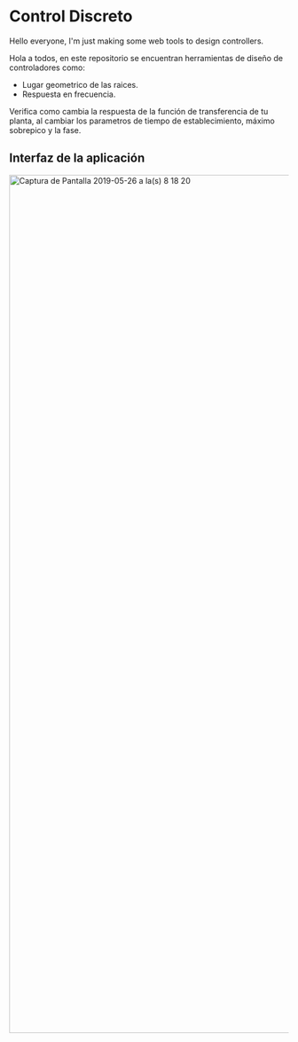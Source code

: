 # Control Discreto

Hello everyone, I'm just making some web tools to design controllers.

Hola a todos, en este repositorio se encuentran herramientas de diseño de controladores como:
  * Lugar geometrico de las raices.
  * Respuesta en frecuencia.
 
 Verifica como cambia la respuesta de la función de transferencia de tu planta, al cambiar los parametros de tiempo de establecimiento, máximo sobrepico y la fase.
  
## Interfaz de la aplicación
<img width="1547" alt="Captura de Pantalla 2019-05-26 a la(s) 8 18 20" src="https://user-images.githubusercontent.com/16860088/61975850-db022800-afaf-11e9-85f8-a79a53d94840.png">
